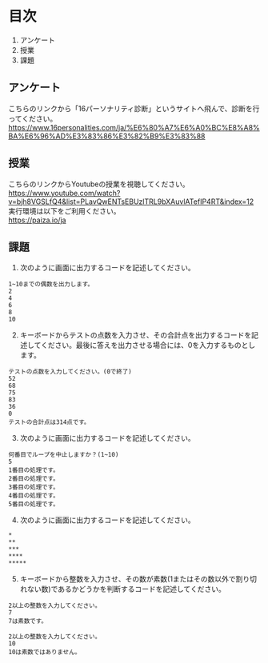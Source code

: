 # 目次
1. アンケート
2. 授業
3. 課題


##  アンケート
こちらのリンクから「16パーソナリティ診断」というサイトへ飛んで、診断を行ってください。
https://www.16personalities.com/ja/%E6%80%A7%E6%A0%BC%E8%A8%BA%E6%96%AD%E3%83%86%E3%82%B9%E3%83%88

## 授業
こちらのリンクからYoutubeの授業を視聴してください。
https://www.youtube.com/watch?v=bjh8VGSLfQ4&list=PLavQwENTsEBUzlTRL9bXAuvlATefIP4RT&index=12
<br>
実行環境は以下をご利用ください。
<br>
https://paiza.io/ja

## 課題

1. 次のように画面に出力するコードを記述してください。

~~~
1~10までの偶数を出力します。
2
4
6
8
10
~~~

2. キーボードからテストの点数を入力させ、その合計点を出力するコードを記述してください。最後に答えを出力させる場合には、0を入力するものとします。

~~~
テストの点数を入力してください。(0で終了)
52
68
75
83
36
0
テストの合計点は314点です。
~~~  

3. 次のように画面に出力するコードを記述してください。

~~~
何番目でループを中止しますか？(1~10)
5
1番目の処理です。
2番目の処理です。
3番目の処理です。
4番目の処理です。
5番目の処理です。
~~~

4. 次のように画面に出力するコードを記述してください。

~~~  
*
**
***
****
*****
~~~

5. キーボードから整数を入力させ、その数が素数(1またはその数以外で割り切れない数)であるかどうかを判断するコードを記述してください。

~~~
2以上の整数を入力してください。
7
7は素数です。
~~~

~~~
2以上の整数を入力してください。
10
10は素数ではありません。
~~~
